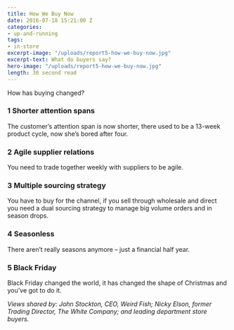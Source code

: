 ```yaml
---
title: How We Buy Now
date: 2016-07-18 15:21:00 Z
categories:
- up-and-running
tags:
- in-store
excerpt-image: "/uploads/report5-how-we-buy-now.jpg"
excerpt-text: What do buyers say?
hero-image: "/uploads/report5-how-we-buy-now.jpg"
length: 30 second read
---
```


How has buying changed? 

### 1 Shorter attention spans

The customer’s attention span is now shorter, there used to be a 13-week product cycle, now she’s bored after four.

### 2 Agile supplier relations

You need to trade together weekly with suppliers to be agile.

### 3 Multiple sourcing strategy

You have to buy for the channel, if you sell through wholesale and direct you need a dual sourcing strategy to manage big volume orders and in season drops.

### 4 Seasonless 

There aren’t really seasons anymore – just a financial half year.

### 5 Black Friday 

Black Friday changed the world, it has changed the shape of Christmas and you’ve got to do it.

*Views shared by: John Stockton, CEO, Weird Fish; Nicky Elson, former Trading Director, The White Company; and leading department store buyers.*